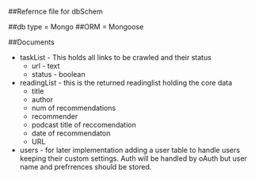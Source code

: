 ##Refernce file for dbSchem

##db type = Mongo
##ORM = Mongoose

##Documents
+ taskList - This holds all links to be crawled and their status
    * url - text
    * status - boolean
+ readingList - this is the returned readinglist holding the core data
    * title
    * author
    * num of recommendations
    * recommender
    * podcast title of reccomendation
    * date of recommendaton
    * URL 
+ users - for later implementation adding a user table to handle users keeping their custom settings.  Auth will be handled by oAuth but user name and prefrrences should be stored.
